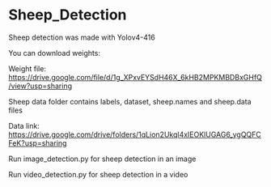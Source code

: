 # Sheep_Detection

Sheep detection was made with Yolov4-416

You can download weights:

Weight file: https://drive.google.com/file/d/1g_XPxvEYSdH46X_6kHB2MPKMBDBxGHfQ/view?usp=sharing

Sheep data folder contains labels, dataset, sheep.names and sheep.data files

Data link: https://drive.google.com/drive/folders/1qLion2Ukql4xIEOKlUGAG6_ygQQFCFeK?usp=sharing



Run image_detection.py for sheep detection in an image

Run video_detection.py for sheep detection in a video
